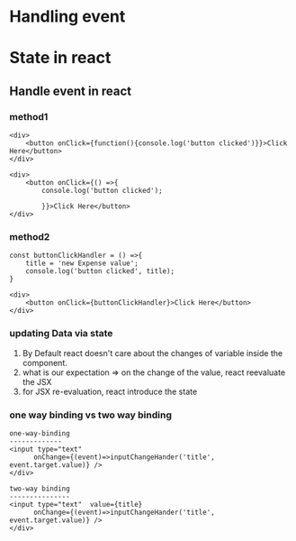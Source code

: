 # Handling event
# State in react


## Handle event in react

### method1
    <div>
        <button onClick={function(){console.log('button clicked')}}>Click Here</button>
    </div>

    <div>
        <button onClick={() =>{
            console.log('button clicked');
            
            }}>Click Here</button>
    </div>

### method2

    const buttonClickHandler = () =>{
        title = 'new Expense value';
        console.log('button clicked', title);
    }

    <div>
        <button onClick={buttonClickHandler}>Click Here</button>
    </div>


### updating Data via state
1. By Default react doesn't care about the changes of variable inside the component.
2. what is our expectation => on the change of the value, react reevaluate the JSX
3. for JSX re-evaluation, react introduce the state


### one way binding vs two way binding
    one-way-binding
    -------------
    <input type="text"
          onChange={(event)=>inputChangeHander('title', event.target.value)} />
    </div>

    two-way binding
    ---------------
    <input type="text"  value={title}
          onChange={(event)=>inputChangeHander('title', event.target.value)} />
    </div>





